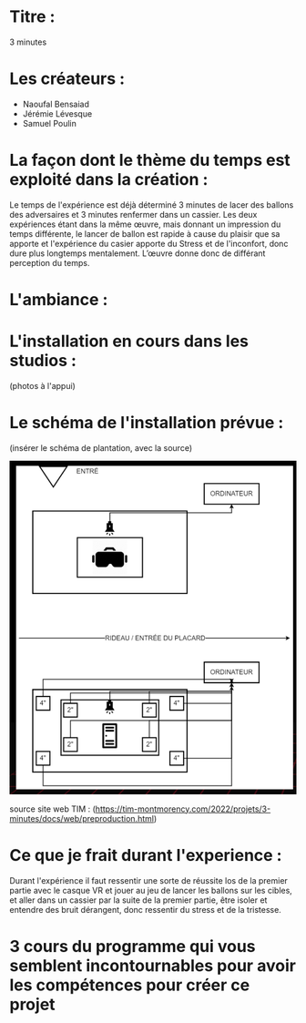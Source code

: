 # Titre :

3 minutes

# Les créateurs :

- Naoufal Bensaiad
- Jérémie Lévesque
- Samuel Poulin

# La façon dont le thème du temps est exploité dans la création :

Le temps de l'expérience est déjà déterminé 3 minutes de lacer des ballons des adversaires et 3 minutes renfermer dans un cassier. Les deux expériences étant dans
la même œuvre, mais donnant un impression du temps différente, le lancer de ballon est rapide à cause du plaisir que sa apporte et l'expérience du casier apporte du
Stress et de l'inconfort, donc dure plus longtemps mentalement. L’œuvre donne donc de différant perception du temps.

# L'ambiance :



# L'installation en cours dans les studios :
(photos à l'appui)



# Le schéma de l'installation prévue :
(insérer le schéma de plantation, avec la source)

![shema_installation_oeuvre_3_minutes.png](medias/shema_installation_oeuvre_3_minutes.png)

source site web TIM : (https://tim-montmorency.com/2022/projets/3-minutes/docs/web/preproduction.html)

# Ce que je frait durant l'experience :

Durant l'expérience il faut ressentir une sorte de réussite los de la premier partie avec le casque VR et jouer au jeu de lancer les ballons sur les cibles, et aller dans un cassier par la suite de la premier partie, être isoler et entendre des bruit dérangent, donc ressentir du stress et de la tristesse.

# 3 cours du programme qui vous semblent incontournables pour avoir les compétences pour créer ce projet


